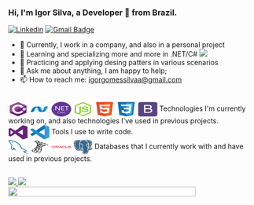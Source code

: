 ### Hi, I'm Igor Silva, a Developer 🚀 from Brazil.

[![Linkedin](https://img.shields.io/badge/-LinkedIn-blue?style=flat&logo=Linkedin&logoColor=white)](https://www.linkedin.com/in/igorgomessilvaa/)
 [![Gmail Badge](https://img.shields.io/badge/-igorgomessilvaa@gmail.com-c14438?style=flat-square&logo=Gmail&logoColor=white&link=mailto:igorgomessilvaa@gmail.com)](mailto:igorgomessilvaa@gmail.com)

- 🔭 Currently, I work in a company, and also in a personal project 
- 🌱 Learning and specializing more and more in .NET/C# <img src="https://media.giphy.com/media/WUlplcMpOCEmTGBtBW/giphy.gif" width="30">
- 🤔 Practicing and applying desing patters in various scenarios
- 💬 Ask me about anything, I am happy to help;
- 📫 How to reach me: igorgomessilvaa@gmail.com

<br>
<div style="display: inline-block">
  <img align="center" alt="Igor-CSharp" height="30" width="40" src="https://github.com/IgorGomesSilva/IgorGomesSilva/blob/main/csharp-original.svg?raw=true">
  <img align="center" alt="Igor-DotNet" height="30" width="40" src="https://github.com/IgorGomesSilva/IgorGomesSilva/blob/main/dot-net-original.svg?raw=true">
  <img align="center" alt="Igor-DotNetCore" height="30" width="40" src="https://github.com/IgorGomesSilva/IgorGomesSilva/blob/main/dotnetcore-original.svg?raw=true">
  <img align="center" alt="Igor-DotNetCore" height="30" width="40" src="https://github.com/IgorGomesSilva/IgorGomesSilva/blob/main/nodejs-original.svg?raw=true">
  <img align="center" alt="Igor-DotNetCore" height="30" width="40" src="https://github.com/IgorGomesSilva/IgorGomesSilva/blob/main/html5-original.svg?raw=true">
  <img align="center" alt="Igor-DotNetCore" height="30" width="40" src="https://github.com/IgorGomesSilva/IgorGomesSilva/blob/main/css3-original.svg?raw=true">
  <img align="center" alt="Igor-DotNetCore" height="30" width="40" src="https://github.com/IgorGomesSilva/IgorGomesSilva/blob/main/bootstrap-plain.svg?raw=true">
</div>
  Technologies I'm currently working on, and also technologies I've used in previous projects.

<br>

<div style="display: inline-block">
  <img align="center" alt="Igor-Vs" height="30" width="40" src="https://github.com/IgorGomesSilva/IgorGomesSilva/blob/main/visualstudio-plain.svg?raw=true">
  <img align="center" alt="Igor-Vsc" height="30" width="40" src="https://github.com/IgorGomesSilva/IgorGomesSilva/blob/main/vscode-original.svg?raw=true">
</div>
  Tools I use to write code.
<br>

<div style="display: inline-block">
  <img align="center" alt="Igor-MySql" height="30" width="40" src="https://github.com/IgorGomesSilva/IgorGomesSilva/blob/main/mysql-original.svg?raw=true">
  <img align="center" alt="Igor-SqlServer" height="30" width="40" src="https://github.com/IgorGomesSilva/IgorGomesSilva/blob/main/microsoftsqlserver-plain.svg?sraw=true">
  <img align="center" alt="Igor-Oracle" height="30" width="40" src="https://github.com/IgorGomesSilva/IgorGomesSilva/blob/main/oracle-original.svg?raw=true">
  <img align="center" alt="Igor-PostgreSql" height="30" width="40" src="https://github.com/IgorGomesSilva/IgorGomesSilva/blob/main/postgresql-original.svg?raw=true">
</div>
  Databases that I currently work with and have used in previous projects.


  <br>

##
<div>
  <a href="https://github.com/IgorGomesSilva">
  <img height="180em" src="https://github-readme-stats.vercel.app/api?username=IgorGomesSilva&show_icons=true&theme=dark" />
  <img height="180em" src="https://github-readme-stats.vercel.app/api/top-langs/?username=IgorGomesSilva&layout=compact&theme=dark" />
</div>
 
  <img width="87%" height="40%" src="https://cdna.artstation.com/p/assets/images/images/013/437/556/large/clark-coots-screenshot033.jpg?1539614738"> 
